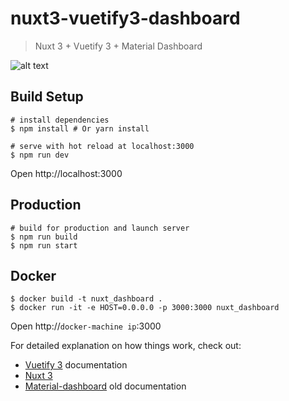 # nuxt3-vuetify3-dashboard

> Nuxt 3 + Vuetify 3 + Material Dashboard

![alt text](http://rekryt.ru/files/nuxt3-vuetify3-dashboard.png)

## Build Setup

```shell
# install dependencies
$ npm install # Or yarn install

# serve with hot reload at localhost:3000
$ npm run dev
```
Open http://localhost:3000

## Production
```shell
# build for production and launch server
$ npm run build
$ npm run start
```

## Docker
```shell
$ docker build -t nuxt_dashboard .
$ docker run -it -e HOST=0.0.0.0 -p 3000:3000 nuxt_dashboard
```
Open http://`docker-machine ip`:3000

For detailed explanation on how things work, check out:
- [Vuetify 3](https://vuetifyjs.com/) documentation
- [Nuxt 3](https://nuxt.com)
- [Material-dashboard](https://demos.creative-tim.com/material-dashboard/docs/2.1/getting-started/introduction.html) old documentation
